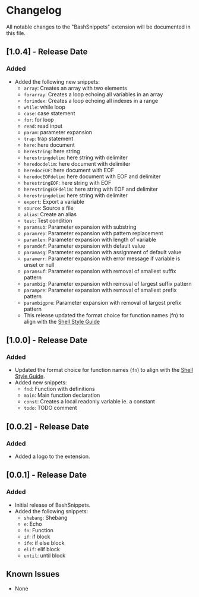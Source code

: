 # Changelog

All notable changes to the "BashSnippets" extension will be documented in this file.

## [1.0.4] - Release Date

### Added
- Added the following new snippets:
  - `array`: Creates an array with two elements
  - `forarray`: Creates a loop echoing all variables in an array
  - `forindex`: Creates a loop echoing all indexes in a range
  - `while`: while loop
  - `case`: case statement
  - `for`: for loop
  - `read`: read input
  - `param`: parameter expansion
  - `trap`: trap statement
  - `here`: here document
  - `herestring`: here string
  - `herestringdelim`: here string with delimiter
  - `heredocdelim`: here document with delimiter
  - `heredocEOF`: here document with EOF
  - `heredocEOFdelim`: here document with EOF and delimiter
  - `herestringEOF`: here string with EOF
  - `herestringEOFdelim`: here string with EOF and delimiter
  - `herestringdelim`: here string with delimiter
  - `export`: Export a variable
  - `source`: Source a file
  - `alias`: Create an alias
  - `test`: Test condition
  - `paramsub`: Parameter expansion with substring
  - `paramrep`: Parameter expansion with pattern replacement
  - `paramlen`: Parameter expansion with length of variable
  - `paramdef`: Parameter expansion with default value
  - `paramasg`: Parameter expansion with assignment of default value
  - `paramerr`: Parameter expansion with error message if variable is unset or null
  - `paramsuf`: Parameter expansion with removal of smallest suffix pattern
  - `parambig`: Parameter expansion with removal of largest suffix pattern
  - `parampre`: Parameter expansion with removal of smallest prefix pattern
  - `parambigpre`: Parameter expansion with removal of largest prefix pattern
  - This release updated the format choice for function names (fn) to align with the [Shell Style Guide](https://google.github.io/styleguide/shellguide.html#function-comments)

## [1.0.0] - Release Date

### Added
- Updated the format choice for function names (`fn`) to align with the [Shell Style Guide](https://google.github.io/styleguide/shellguide.html#function-comments).
- Added new snippets:
  - `fnd`: Function with definitions
  - `main`: Main function declaration
  - `const`: Creates a local readonly variable ie. a constant
  - `todo`: TODO comment

## [0.0.2] - Release Date

### Added
- Added a logo to the extension.

## [0.0.1] - Release Date

### Added
- Initial release of BashSnippets.
- Added the following snippets:
  - `shebang`: Shebang
  - `e`: Echo
  - `fn`: Function
  - `if`: if block
  - `ife`: if else block
  - `elif`: elif block
  - `until`: until block

## Known Issues

- None